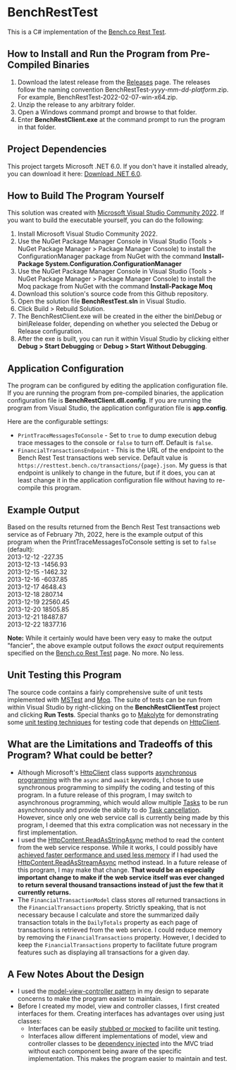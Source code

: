 # BenchRestTest
This is a C# implementation of the [Bench.co Rest Test](https://resttest.bench.co/).

## How to Install and Run the Program from Pre-Compiled Binaries

1. Download the latest release from the [Releases](https://github.com/fiveloop/BenchRestTest/releases) page. The releases follow the naming convention BenchRestTest-*yyyy-mm-dd*-*platform*.zip. For example, BenchRestTest-2022-02-07-win-x64.zip.
2. Unzip the release to any arbitrary folder.
3. Open a Windows command prompt and browse to that folder.
4. Enter **BenchRestClient.exe** at the command prompt to run the program in that folder.

## Project Dependencies

This project targets Microsoft .NET 6.0. If you don't have it installed already, you can download it here: [Download .NET 6.0](https://dotnet.microsoft.com/en-us/download/dotnet/6.0).

## How to Build The Program Yourself

This solution was created with [Microsoft Visual Studio Community 2022](https://visualstudio.microsoft.com/vs/community/). If you want to build the executable yourself, you can do the following:
1. Install Microsoft Visual Studio Community 2022.
2. Use the NuGet Package Manager Console in Visual Studio (Tools > NuGet Package Manager > Package Manager Console) to install the ConfigurationManager package from NuGet with the command **Install-Package System.Configuration.ConfigurationManager**
3. Use the NuGet Package Manager Console in Visual Studio (Tools > NuGet Package Manager > Package Manager Console) to install the Moq package from NuGet with the command **Install-Package Moq**
4. Download this solution's source code from this Github repository.
5. Open the solution file **BenchRestTest.sln** in Visual Studio.
6. Click Build > Rebuild Solution.
7. The BenchRestClient.exe will be created in the either the bin\Debug or bin\Release folder, depending on whether you selected the Debug or Release configuration.
8. After the exe is built, you can run it within Visual Studio by clicking either **Debug > Start Debugging** or **Debug > Start Without Debugging**.

## Application Configuration

The program can be configured by editing the application configuration file. If you are running the program from pre-compiled binaries, the application configuration file is **BenchRestClient.dll.config**. If you are running the program from Visual Studio, the application configuration file is **app.config**.

Here are the configurable settings:
- `PrintTraceMessagesToConsole` - Set to `true` to dump execution debug trace messages to the console or `false` to turn off. Default is `false`.
- `FinancialTransactionsEndpoint` - This is the URL of the endpoint to the Bench Rest Test transactions web service. Default value is `https://resttest.bench.co/transactions/{page}.json`. My guess is that endpoint is unlikely to change in the future, but if it does, you can at least change it in the application configuration file without having to re-compile this program.

## Example Output

Based on the results returned from the Bench Rest Test transactions web service as of February 7th, 2022, here is the example output of this program when the PrintTraceMessagesToConsole setting is set to `false` (default):<br />
2013-12-12 -227.35<br />
2013-12-13 -1456.93<br />
2013-12-15 -1462.32<br />
2013-12-16 -6037.85<br />
2013-12-17 4648.43<br />
2013-12-18 2807.14<br />
2013-12-19 22560.45<br />
2013-12-20 18505.85<br />
2013-12-21 18487.87<br />
2013-12-22 18377.16<br />

**Note:** While it certainly would have been very easy to make the output "fancier", the above example output follows the *exact* output requirements specified on the [Bench.co Rest Test](https://resttest.bench.co/) page. No more. No less.

## Unit Testing this Program

The source code contains a fairly comprehensive suite of unit tests implemented with [MSTest](https://docs.microsoft.com/en-us/dotnet/core/testing/unit-testing-with-mstest) and [Moq](https://github.com/moq/moq). The suite of tests can be run from within Visual Studio by right-clicking on the **BenchRestClientTest** project and clicking **Run Tests**. Special thanks go to [Makolyte](https://makolyte.com/) for demonstrating some [unit testing techniques](https://makolyte.com/csharp-how-to-unit-test-code-that-uses-httpclient/) for testing code that depends on [HttpClient](https://docs.microsoft.com/en-us/dotnet/api/system.net.http.httpclient?view=net-6.0).

## What are the Limitations and Tradeoffs of this Program? What could be better?

- Although Microsoft's [HttpClient](https://docs.microsoft.com/en-us/dotnet/api/system.net.http.httpclient?view=net-6.0) class supports [asynchronous programming](https://docs.microsoft.com/en-us/dotnet/csharp/programming-guide/concepts/async/) with the `async` and `await` keywords, I chose to use synchronous programming to simplify the coding and testing of this program. In a future release of this program, I may switch to asynchronous programming, which would allow multiple [Tasks](https://docs.microsoft.com/en-us/dotnet/api/system.threading.tasks.task?view=net-6.0) to be run asynchronously and provide the ability to do [Task cancellation](https://docs.microsoft.com/en-us/dotnet/standard/parallel-programming/task-cancellation). However, since only one web service call is currently being made by this program, I deemed that this extra complication was not necessary in the first implementation.
- I used the [HttpContent.ReadAsStringAsync](https://docs.microsoft.com/en-us/dotnet/api/system.net.http.httpcontent.readasstringasync?view=net-6.0) method to read the content from the web service response. While it works, I could possibly have [achieved faster performance and used less memory](https://johnthiriet.com/efficient-api-calls/) if I had used the [HttpContent.ReadAsStreamAsync](https://docs.microsoft.com/en-us/dotnet/api/system.net.http.httpcontent.readasstreamasync?view=net-6.0) method instead. In a future release of this program, I may make that change. **That would be an especially important change to make if the web service itself was ever changed to return several thousand transactions instead of just the few that it currently returns.**
- The `FinancialTransactionModel` class stores *all* returned transactions in the `FinancialTransactions` property. Strictly speaking, that is not necessary because I calculate and store the summarized daily transaction totals in the `DailyTotals` property as each page of transactions is retrieved from the web service. I could reduce memory by removing the `FinancialTransactions` property. However, I decided to keep the `FinancialTransactions` property to facilitate future program features such as displaying all transactions for a given day.

## A Few Notes About the Design

- I used the [model-view-controller pattern](https://en.wikipedia.org/wiki/Model%E2%80%93view%E2%80%93controller) in my design to separate concerns to make the program easier to maintain.
- Before I created my model, view and controller classes, I first created interfaces for them. Creating interfaces has advantages over using just classes:
  - Interfaces can be easily [stubbed or mocked](https://circleci.com/blog/how-to-test-software-part-i-mocking-stubbing-and-contract-testing/) to facilite unit testing.
  - Interfaces allow different implementations of model, view and controller classes to be [dependency injected](https://en.wikipedia.org/wiki/Dependency_injection) into the MVC triad without each component being aware of the specific implementation. This makes the program easier to maintain and test.
